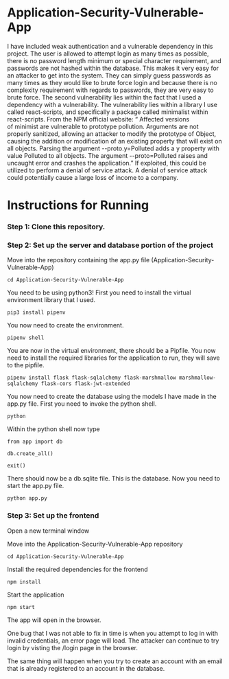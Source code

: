# Application-Security-Vulnerable-App

I have included weak authentication and a vulnerable dependency in this project. The user is allowed to attempt login as many times as possible, there is no password length minimum or special character requirement, and passwords are not hashed within the database. This makes it very easy for an attacker to get into the system. They can simply guess passwords as many times as they would like to brute force login and because there is no complexity requirement with regards to passwords, they are very easy to brute force. The second vulnerability lies within the fact that I used a dependency with a vulnerability. The vulnerability lies within a library I use called react-scripts, and specifically a package called minimalist within react-scripts. From the NPM official website: “ Affected versions of minimist are vulnerable to prototype pollution. Arguments are not properly sanitized, allowing an attacker to modify the prototype of Object, causing the addition or modification of an existing property that will exist on all objects. Parsing the argument --proto.y=Polluted adds a y property with value Polluted to all objects. The argument --proto=Polluted raises and uncaught error and crashes the application.” If exploited, this could be utilized to perform a denial of service attack. A denial of service attack could potentially cause a large loss of income to a company.


# Instructions for Running

### Step 1: Clone this repository. 

### Step 2: Set up the server and database portion of the project

Move into the repository containing the app.py file (Application-Security-Vulnerable-App)
```
cd Application-Security-Vulnerable-App

```
You need to be using python3! First you need to install the virtual environment library that I used.
```
pip3 install pipenv

```
You now need to create the environment. 
```
pipenv shell

```

You are now in the virtual environment, there should be a Pipfile. You now need to install the required libraries for the application to run, they will save to the pipfile. 
```
pipenv install flask flask-sqlalchemy flask-marshmallow marshmallow-sqlalchemy flask-cors flask-jwt-extended

```

You now need to create the database using the models I have made in the app.py file. First you need to invoke the python shell. 
```
python

```
Within the python shell now type 
```
from app import db

db.create_all()

exit()

```

There should now be a db.sqlite file. This is the database. Now you need to start the app.py file.
```
python app.py

```
### Step 3: Set up the frontend

Open a new terminal window 

Move into the Application-Security-Vulnerable-App repository
```
cd Application-Security-Vulnerable-App

```

Install the required dependencies for the frontend
```
npm install

```

Start the application
```
npm start

```
The app will open in the browser. 


One bug that I was not able to fix in time is when you attempt to log in with invalid credentials, an error page will load. The attacker can continue to try login by visting the /login page in the browser.

The same thing will happen when you try to create an account with an email that is already registered to an account in the database.
